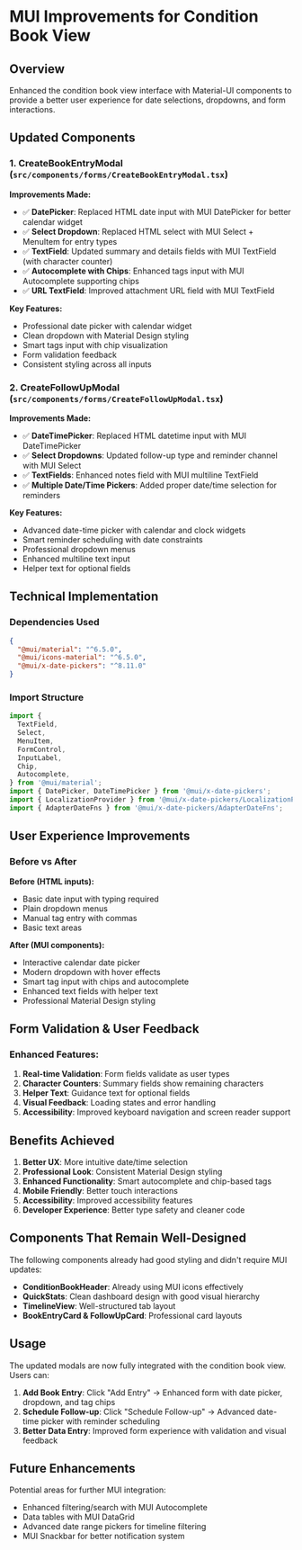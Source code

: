 # MUI Improvements for Condition Book View

## Overview
Enhanced the condition book view interface with Material-UI components to provide a better user experience for date selections, dropdowns, and form interactions.

## Updated Components

### 1. CreateBookEntryModal (`src/components/forms/CreateBookEntryModal.tsx`)

**Improvements Made:**
- ✅ **DatePicker**: Replaced HTML date input with MUI DatePicker for better calendar widget
- ✅ **Select Dropdown**: Replaced HTML select with MUI Select + MenuItem for entry types
- ✅ **TextField**: Updated summary and details fields with MUI TextField (with character counter)
- ✅ **Autocomplete with Chips**: Enhanced tags input with MUI Autocomplete supporting chips
- ✅ **URL TextField**: Improved attachment URL field with MUI TextField

**Key Features:**
- Professional date picker with calendar widget
- Clean dropdown with Material Design styling
- Smart tags input with chip visualization
- Form validation feedback
- Consistent styling across all inputs

### 2. CreateFollowUpModal (`src/components/forms/CreateFollowUpModal.tsx`)

**Improvements Made:**
- ✅ **DateTimePicker**: Replaced HTML datetime input with MUI DateTimePicker
- ✅ **Select Dropdowns**: Updated follow-up type and reminder channel with MUI Select
- ✅ **TextFields**: Enhanced notes field with MUI multiline TextField
- ✅ **Multiple Date/Time Pickers**: Added proper date/time selection for reminders

**Key Features:**
- Advanced date-time picker with calendar and clock widgets
- Smart reminder scheduling with date constraints
- Professional dropdown menus
- Enhanced multiline text input
- Helper text for optional fields

## Technical Implementation

### Dependencies Used
```json
{
  "@mui/material": "^6.5.0",
  "@mui/icons-material": "^6.5.0", 
  "@mui/x-date-pickers": "^8.11.0"
}
```

### Import Structure
```typescript
import {
  TextField,
  Select,
  MenuItem,
  FormControl,
  InputLabel,
  Chip,
  Autocomplete,
} from '@mui/material';
import { DatePicker, DateTimePicker } from '@mui/x-date-pickers';
import { LocalizationProvider } from '@mui/x-date-pickers/LocalizationProvider';
import { AdapterDateFns } from '@mui/x-date-pickers/AdapterDateFns';
```

## User Experience Improvements

### Before vs After

**Before (HTML inputs):**
- Basic date input with typing required
- Plain dropdown menus
- Manual tag entry with commas
- Basic text areas

**After (MUI components):**
- Interactive calendar date picker
- Modern dropdown with hover effects
- Smart tag input with chips and autocomplete
- Enhanced text fields with helper text
- Professional Material Design styling

## Form Validation & User Feedback

### Enhanced Features:
1. **Real-time Validation**: Form fields validate as user types
2. **Character Counters**: Summary fields show remaining characters
3. **Helper Text**: Guidance text for optional fields
4. **Visual Feedback**: Loading states and error handling
5. **Accessibility**: Improved keyboard navigation and screen reader support

## Benefits Achieved

1. **Better UX**: More intuitive date/time selection
2. **Professional Look**: Consistent Material Design styling
3. **Enhanced Functionality**: Smart autocomplete and chip-based tags
4. **Mobile Friendly**: Better touch interactions
5. **Accessibility**: Improved accessibility features
6. **Developer Experience**: Better type safety and cleaner code

## Components That Remain Well-Designed

The following components already had good styling and didn't require MUI updates:
- **ConditionBookHeader**: Already using MUI icons effectively
- **QuickStats**: Clean dashboard design with good visual hierarchy
- **TimelineView**: Well-structured tab layout
- **BookEntryCard & FollowUpCard**: Professional card layouts

## Usage

The updated modals are now fully integrated with the condition book view. Users can:

1. **Add Book Entry**: Click "Add Entry" → Enhanced form with date picker, dropdown, and tag chips
2. **Schedule Follow-up**: Click "Schedule Follow-up" → Advanced date-time picker with reminder scheduling
3. **Better Data Entry**: Improved form experience with validation and visual feedback

## Future Enhancements

Potential areas for further MUI integration:
- Enhanced filtering/search with MUI Autocomplete
- Data tables with MUI DataGrid
- Advanced date range pickers for timeline filtering
- MUI Snackbar for better notification system
